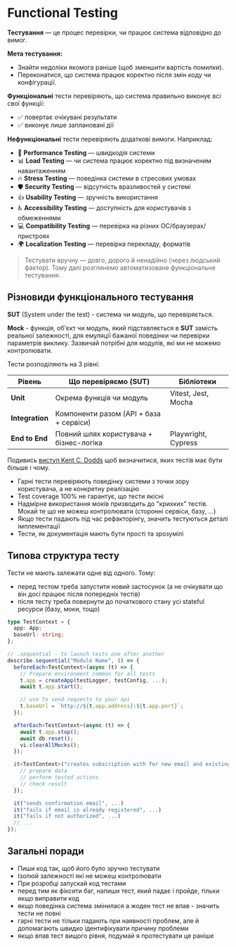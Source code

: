 # Functional Testing

**Тестування** — це процес перевірки, чи працює система відповідно до вимог.

**Мета тестування:**

- Знайти недоліки якомога раніше (щоб зменшити вартість помилки).
- Переконатися, що система працює коректно після змін коду чи конфігурації.

**Функціональні** тести перевіряють, що система правильно виконує всі свої функції:

- ✅ повертає очікувані результати
- ✅ виконує лише заплановані дії

**Нефункціональні** тести перевіряють додаткові вимоги. Наприклад:

- 🚀 **Performance Testing** — швидкодія системи
- 📊 **Load Testing** — чи система працює коректно під визначеним навантаженням
- 🔥 **Stress Testing** — поведінка системи в стресових умовах
- 🛡️ **Security Testing** — відсутність вразливостей у системі
- 👍 **Usability Testing** — зручність використання
- ♿ **Accessibility Testing** — доступність для користувачів з обмеженнями
- 💻 **Compatibility Testing** — перевірка на різних ОС/браузерах/пристроях
- 🌍 **Localization Testing** — перевірка перекладу, форматів

> Тестувати вручну — довго, дорого й ненадійно (через людський фактор). Тому далі розглянемо автоматизоване функціональне тестування.

## Різновиди функціонального тестування

**SUT** (System under the test) - система чи модуль, що перевіряється.

**Mock** - функція, об'єкт чи модуль, який підставляється в **SUT** замість реальної залежності, для емуляції бажаної поведінки чи перевірки параметрів виклику. Зазвичай потрібні для модулів, які ми не можемо контролювати.

Тести розподіляють на 3 рівні:

| Рівень          | Що перевіряємо (SUT)                    | Бібліотеки          |
| --------------- | --------------------------------------- | ------------------- |
| **Unit**        | Окрема функція чи модуль                | Vitest, Jest, Mocha |
| **Integration** | Компоненти разом (API + база + сервіси) |                     |
| **End to End**  | Повний шлях користувача + бізнес-логіка | Playwright, Cypress |

Подивись [виступ Kent C. Dodds](https://kentcdodds.com/blog/write-tests) щоб визначитися, яких тестів має бути більше і чому.

- Гарні тести перевіряють поведінку системи з точки зору користувача, а не конкретну реалізацію
- Test coverage 100% не гарантує, що тести якісні
- Надмірне використання моків призводить до "крихких" тестів. Мокай те що не можеш контролювати (сторонні сервіси, базу, ...)
- Якщо тести падають під час рефакторінгу, значить тестуються деталі імплементації
- Тести, як документація мають бути прості та зрозумілі

## Типова структура тесту

Тести не мають залежати одне від одного. Тому:

- перед тестом треба запустити новий застосунок (а не очікувати що він досі працює після попередніх тестів)
- після тесту треба повернути до початкового стану усі stateful ресурси (базу, моки, тощо)

```ts
type TestContext = {
  app: App;
  baseUrl: string;
};

// .sequential - to launch tests one after another
describe.sequential("Module Name", () => {
  beforeEach<TestContext>(async (t) => {
    // Prepare environment common for all tests
    t.app = createApp(testLogger, testConfig, ...);
    await t.app.start();

    // use to send requests to your api
    t.baseUrl = `http://${t.app.address}:${t.app.port}`;
  });

  afterEach<TestContext>(async (t) => {
    await t.app.stop();
    await db.reset();
    vi.clearAllMocks();
  });

  it<TestContext>("creates subscription with for new email and existing city", (t) => {
    // prepare data
    // perform tested actions
    // check result
  });

  it("sends confirmation email", ...)
  it("fails if email is already registered", ...)
  it("fails if not authorized", ...)
  // ...
});
```

## Загальні поради

- Пиши код так, щоб його було зручно тестувати
- Ізолюй залежності які не можеш контролювати
- При розробці запускай код тестами
- перед тим як фіксити баг, напиши тест, який падає і пройде, тільки якщо виправити код
- якщо поведінка система змінилася а жоден тест не впав - значить тести не повні
- гарні тести не тільки падають при наявності проблем, але й допомагають швидко ідентифікувати причину проблеми
- якщо впав тест вищого рівня, подумай я протестувати це раніше
